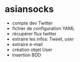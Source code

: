 # asiansocks

- compte dev Twitter  
- fichier de configuration YAML  
- récupérer flux twitter  
- extraire les infos: Tweet, user  
- extraire e-mail  
- création objet User  
- insertion BDD  